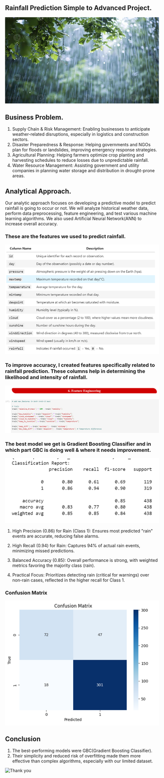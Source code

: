 ## Rainfall Prediction Simple to Advanced Project.
![image alt](https://github.com/OneBlack333/Images/blob/e7dc7aff46feb10c7f2a8dea44f96492fdb38630/AI%20generated%20Beautiful%20rain%20day%20view.jpg)

## Business Problem.
1) Supply Chain & Risk Management: Enabling businesses to anticipate weather-related disruptions, especially in logistics and construction sectors.
2) Disaster Preparedness & Response: Helping governments and NGOs plan for floods or landslides, improving emergency response strategies.
3) Agricultural Planning: Helping farmers optimize crop planting and harvesting schedules to reduce losses due to unpredictable rainfall.
4) Water Resource Management: Assisting government and utility companies in planning water storage and distribution in drought-prone areas.

## Analytical Approach.
Our analytic approach focuses on developing a predictive model to predict rainfall is going to occur or not. We will analyze historical weather data, perform data preprocessing, feature engineering, and test various machine learning algorithms. We also used Artificial Neural Network(ANN) to increase overall accuracy.

### These are the features we used to predict rainfall.
![image alt](https://github.com/OneBlack333/Images/blob/272c72d90717fa4eebbb5ae13a274ddfe9e07c3a/rain_column.png)

### To improve accuracy, I created features specifically related to rainfall prediction. These columns help in determining the likelihood and intensity of rainfall.
![image alt](https://github.com/OneBlack333/Images/blob/272c72d90717fa4eebbb5ae13a274ddfe9e07c3a/rain%20feature%20engineeering.png)

### The best model we get is Gradient Boosting Classifier and in which part GBC is doing well & where it needs improvement.
![image alt](https://github.com/OneBlack333/Images/blob/272c72d90717fa4eebbb5ae13a274ddfe9e07c3a/rain%20classification%20report.png)

1) High Precision (0.86) for Rain (Class 1): Ensures most predicted "rain" events are accurate, reducing false alarms.

2) High Recall (0.94) for Rain: Captures 94% of actual rain events, minimizing missed predictions.

3) Balanced Accuracy (0.85): Overall performance is strong, with weighted metrics favoring the majority class (rain).

4) Practical Focus: Prioritizes detecting rain (critical for warnings) over non-rain cases, reflected in the higher recall for Class 1.

### Confusion Matrix
![image alt](https://github.com/OneBlack333/Images/blob/272c72d90717fa4eebbb5ae13a274ddfe9e07c3a/rain_confusion_matrix.png)

## Conclusion
1) The best-performing models were GBC(Gradient Boosting Classifier).
2) Their simplicity and reduced risk of overfitting made them more effective than complex algorithms, especially with our limited dataset.

![Thank you](https://media.giphy.com/media/gEP2k49ndOqJDBSPZl/giphy.gif)

